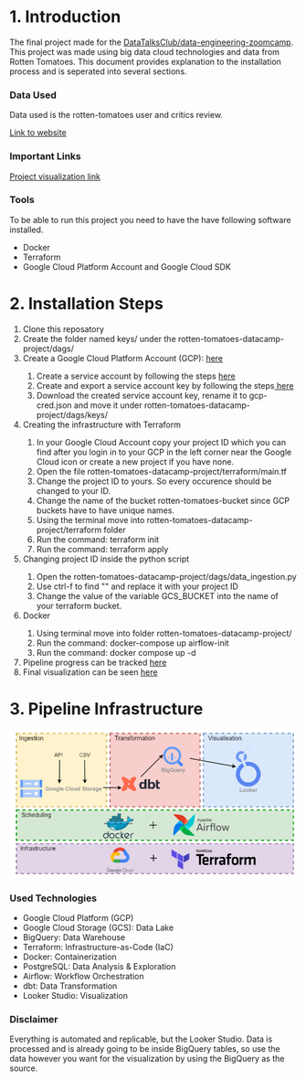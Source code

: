 <h1>1. Introduction</h1>

The final project made for the <a href="https://github.com/DataTalksClub/data-engineering-zoomcamp">DataTalksClub/data-engineering-zoomcamp</a>. This project was made using big data cloud technologies and data from Rotten Tomatoes.
This document provides explanation to the installation process and is seperated into several sections.


<h3>Data Used</h3>

Data used is the rotten-tomatoes user and critics review.

<a href="https://components.one/datasets/film-reviews-208000-critic-reviews-and-10-7-million-user-reviews"> Link to website </a>

<h3>Important Links</h3>
<a href="https://lookerstudio.google.com/reporting/ff15f220-0c6c-4e90-a30e-79c9a998874d">Project visualization link</a>

<h3>Tools</h3>

To be able to run this project you need to have the have following software installed.

<ul>
<li>Docker</li>
<li>Terraform</li>
<li>Google Cloud Platform Account and Google Cloud SDK</li>
</ul>


<h1>2. Installation Steps</h1>

<ol>
<li>Clone this reposatory</li>
<li>Create the folder named keys/ under the rotten-tomatoes-datacamp-project/dags/
<li>Create a Google Cloud Platform Account (GCP): <a href="https://cloud.google.com/"> here</a></li>
<ol>
<li>Create a service account by following the steps <a href="https://cloud.google.com/iam/docs/service-accounts-create"> here</a></li>
<li>Create and export a service account key by following the steps<a href="https://cloud.google.com/iam/docs/keys-create-delete"> here</a></li>
<li>Download the created service account key, rename it to gcp-cred.json and move it under rotten-tomatoes-datacamp-project/dags/keys/
</ol>
<li>Creating the infrastructure with Terraform</li>
<ol>
<li>In your Google Cloud Account copy your project ID which you can find after you login in to your GCP in the left corner near the Google Cloud icon or create a new project if you have none.</li>
<li>Open the file rotten-tomatoes-datacamp-project/terraform/main.tf
<li>Change the project ID to yours. So every <PUT YOUR GCP PROJECT ID HERE> occurence should be changed to your ID.</li>
<li> Change the name of the bucket rotten-tomatoes-bucket since GCP buckets have to have unique names.</li>
<li>Using the terminal move into rotten-tomatoes-datacamp-project/terraform folder</li>
<li>Run the command: terraform init </li>
<li>Run the command: terraform apply </li>
</ol>
  <li>Changing project ID inside the python script </li>
  <ol>
    <li>Open the rotten-tomatoes-datacamp-project/dags/data_ingestion.py</li>
    <li>Use ctrl-f to find "<PUT YOUR GCP PROJECT ID HERE>" and replace it with your project ID</li>
    <li>Change the value of the variable GCS_BUCKET into the name of your terraform bucket.</li>
  </ol>
  
<li>Docker</li>
<ol>
<li>Using terminal move into folder rotten-tomatoes-datacamp-project/ </li>
<li>Run the command: docker-compose up airflow-init</li>
<li>Run the command: docker compose up -d</li>
</ol>
<li>Pipeline progress can be tracked <a href="http://localhost:8080/">here</a></li>
<li>Final visualization can be seen <a href="https://lookerstudio.google.com/reporting/ff15f220-0c6c-4e90-a30e-79c9a998874d">here</a></li>
</ol>



<h1>3. Pipeline Infrastructure</h1>
<img alt="pipeline" width="1400px" src="images/pipeline.png" />

<h3>Used Technologies</h3>

<ul>
  <li>Google Cloud Platform (GCP)</li>
  <li>Google Cloud Storage (GCS): Data Lake</li>
  <li>BigQuery: Data Warehouse</li>
  <li>Terraform: Infrastructure-as-Code (IaC)</li>
  <li>Docker: Containerization</li>
  <li>PostgreSQL: Data Analysis & Exploration</li>
  <li>Airflow: Workflow Orchestration</li>
  <li>dbt: Data Transformation</li>
  <li>Looker Studio: Visualization</li>
</ul>

<h3>Disclaimer</h3>
Everything is automated and replicable, but the Looker Studio. Data is processed and is already going to be inside BigQuery tables, so use the data however you want for the visualization by using the BigQuery as the source.

